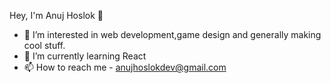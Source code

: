 Hey, I'm Anuj Hoslok 👋

- 👀 I’m interested in web development,game design and generally making cool stuff.
- 🌱 I’m currently learning React
- 📫 How to reach me - anujhoslokdev@gmail.com

